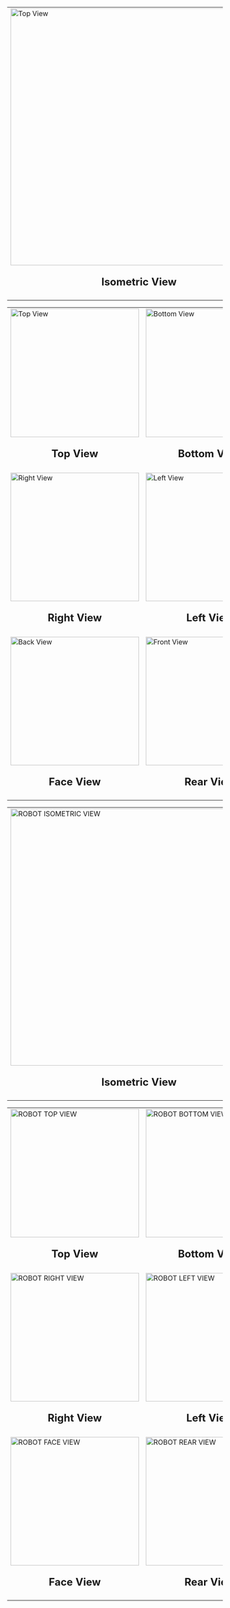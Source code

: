 <table>
  <tr>
    <td>
      <img src="https://github.com/DexterTaha/WRO-FE-2025-Mindcraft/blob/3648581beedd647cb17bd90c8236784383e7d88c/images/isometric.JPG" alt="Top View" height="600">
      <p style="text-align: center; font-size: 24px; font-weight: bold;">Isometric View</p>
    </td>
  </tr>
</table>


<table>
  <tr>
    <td>
      <img src="https://github.com/DexterTaha/WRO-FE-2025-Mindcraft/blob/3648581beedd647cb17bd90c8236784383e7d88c/images/top-view.JPG" alt="Top View" height="300">
      <p style="text-align: center; font-size: 24px; font-weight: bold;">Top View</p>
    </td>
    <td>
      <img src="https://github.com/DexterTaha/WRO-FE-2025-Mindcraft/blob/9a4f6618b9a7737b5979be54bd2ee9eb5d411a3e/images/bottom-view.JPG" alt="Bottom View" height="300">
      <p style="text-align: center; font-size: 24px; font-weight: bold;">Bottom View</p>
    </td>
  </tr>
  <tr>
    <td>
      <img src="https://github.com/DexterTaha/WRO-FE-2025-Mindcraft/blob/9a4f6618b9a7737b5979be54bd2ee9eb5d411a3e/images/right-view.JPG" alt="Right View" height="300">
      <p style="text-align: center; font-size: 24px; font-weight: bold;">Right View</p>
    </td>
    <td>
      <img src="https://github.com/DexterTaha/WRO-FE-2025-Mindcraft/blob/9a4f6618b9a7737b5979be54bd2ee9eb5d411a3e/images/left-view.JPG" alt="Left View" height="300">
      <p style="text-align: center; font-size: 24px; font-weight: bold;">Left View</p>
    </td>
  </tr>
  <tr>
    <td>
      <img src="https://github.com/DexterTaha/WRO-FE-2025-Mindcraft/blob/9a4f6618b9a7737b5979be54bd2ee9eb5d411a3e/images/rear-view.JPG" alt="Back View" height="300">
      <p style="text-align: center; font-size: 24px; font-weight: bold;">Face View</p>
    </td>
    <td>
      <img src="https://github.com/DexterTaha/WRO-FE-2025-Mindcraft/blob/9a4f6618b9a7737b5979be54bd2ee9eb5d411a3e/images/face-view.JPG" alt="Front View" height="300">
      <p style="text-align: center; font-size: 24px; font-weight: bold;">Rear View</p>
    </td>
  </tr>
</table>




<table>
  <tr>
    <td>
      <img src="" alt="ROBOT ISOMETRIC VIEW" height="600">
      <p style="text-align: center; font-size: 24px; font-weight: bold;">Isometric View</p>
    </td>
  </tr>
</table>

<table>
  <tr>
    <td>
      <img src="" alt="ROBOT TOP VIEW" height="300">
      <p style="text-align: center; font-size: 24px; font-weight: bold;">Top View</p>
    </td>
    <td>
      <img src="" alt="ROBOT BOTTOM VIEW" height="300">
      <p style="text-align: center; font-size: 24px; font-weight: bold;">Bottom View</p>
    </td>
  </tr>
  <tr>
    <td>
      <img src="" alt="ROBOT RIGHT VIEW" height="300">
      <p style="text-align: center; font-size: 24px; font-weight: bold;">Right View</p>
    </td>
    <td>
      <img src="" alt="ROBOT LEFT VIEW" height="300">
      <p style="text-align: center; font-size: 24px; font-weight: bold;">Left View</p>
    </td>
  </tr>
  <tr>
    <td>
      <img src="" alt="ROBOT FACE VIEW" height="300">
      <p style="text-align: center; font-size: 24px; font-weight: bold;">Face View</p>
    </td>
    <td>
      <img src="" alt="ROBOT REAR VIEW" height="300">
      <p style="text-align: center; font-size: 24px; font-weight: bold;">Rear View</p>
    </td>
  </tr>
</table>


